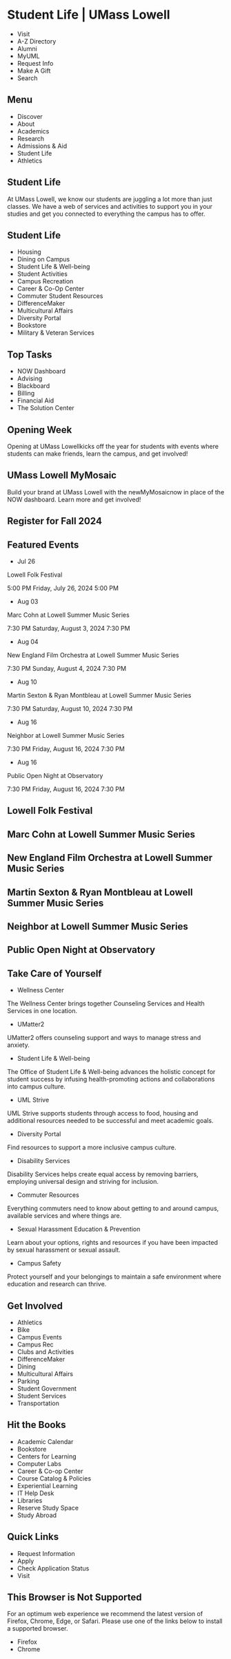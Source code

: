 # Student Life | UMass Lowell

- Visit
- A-Z Directory
- Alumni
- MyUML
- Request Info
- Make A Gift
- Search



## Menu

- Discover
- About
- Academics
- Research
- Admissions & Aid
- Student Life
- Athletics

## Student Life

At UMass Lowell, we know our students are juggling a lot more than just classes. We have a web of services and activities to support you in your studies and get you connected to everything the campus has to offer.

## Student Life

- Housing
- Dining on Campus
- Student Life & Well-being
- Student Activities
- Campus Recreation
- Career & Co-Op Center
- Commuter Student Resources
- DifferenceMaker
- Multicultural Affairs
- Diversity Portal
- Bookstore
- Military & Veteran Services

## Top Tasks

- NOW Dashboard
- Advising
- Blackboard
- Billing
- Financial Aid
- The Solution Center

## Opening Week

Opening at UMass Lowellkicks off the year for students with events where students can make friends, learn the campus, and get involved!

## UMass Lowell MyMosaic

Build your brand at UMass Lowell with the newMyMosaicnow in place of the NOW dashboard. Learn more and get involved!

## Register for Fall 2024

## Featured Events

- Jul
26



Lowell Folk Festival


5:00 PM
Friday, July 26, 2024 5:00 PM
- Aug
03



Marc Cohn at Lowell Summer Music Series


7:30 PM
Saturday, August 3, 2024 7:30 PM
- Aug
04



New England Film Orchestra at Lowell Summer Music Series


7:30 PM
Sunday, August 4, 2024 7:30 PM
- Aug
10



Martin Sexton & Ryan Montbleau at Lowell Summer Music Series


7:30 PM
Saturday, August 10, 2024 7:30 PM
- Aug
16



Neighbor at Lowell Summer Music Series


7:30 PM
Friday, August 16, 2024 7:30 PM
- Aug
16



Public Open Night at Observatory


7:30 PM
Friday, August 16, 2024 7:30 PM

## Lowell Folk Festival

## Marc Cohn at Lowell Summer Music Series

## New England Film Orchestra at Lowell Summer Music Series

## Martin Sexton & Ryan Montbleau at Lowell Summer Music Series

## Neighbor at Lowell Summer Music Series

## Public Open Night at Observatory

## Take Care of Yourself

- Wellness Center



The Wellness Center brings together Counseling Services and Health Services in one location.
- UMatter2



UMatter2 offers counseling support and ways to manage stress and anxiety.
- Student Life & Well-being



The Office of Student Life & Well-being advances the holistic concept for student success by infusing health-promoting actions and collaborations into campus culture.
- UML Strive



UML Strive supports students through access to food, housing and additional resources needed to be successful and meet academic goals.
- Diversity Portal



Find resources to support a more inclusive campus culture.
- Disability Services



Disability Services helps create equal access by removing barriers, employing universal design and striving for inclusion.
- Commuter Resources



Everything commuters need to know about getting to and around campus, available services and where things are.
- Sexual Harassment Education & Prevention



Learn about your options, rights and resources if you have been impacted by sexual harassment or sexual assault.
- Campus Safety



Protect yourself and your belongings to maintain a safe environment where education and research can thrive.

## Get Involved

- Athletics
- Bike
- Campus Events
- Campus Rec
- Clubs and Activities
- DifferenceMaker
- Dining
- Multicultural Affairs
- Parking
- Student Government
- Student Services
- Transportation

## Hit the Books

- Academic Calendar
- Bookstore
- Centers for Learning
- Computer Labs
- Career & Co-op Center
- Course Catalog & Policies
- Experiential Learning
- IT Help Desk
- Libraries
- Reserve Study Space
- Study Abroad

## Quick Links

- Request Information
- Apply
- Check Application Status
- Visit

## This Browser is Not Supported

For an optimum web experience we recommend the latest version of Firefox, Chrome, Edge, or Safari. Please use one of the links below to install a supported browser.

- Firefox
- Chrome

